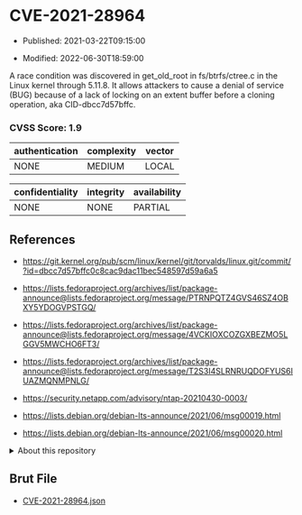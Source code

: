 # CVE-2021-28964

- Published: 2021-03-22T09:15:00

- Modified: 2022-06-30T18:59:00

A race condition was discovered in get_old_root in fs/btrfs/ctree.c in the Linux kernel through 5.11.8. It allows attackers to cause a denial of service (BUG) because of a lack of locking on an extent buffer before a cloning operation, aka CID-dbcc7d57bffc.

### CVSS Score: **1.9**

| authentication | complexity | vector |
| --- | --- | --- |
| NONE | MEDIUM | LOCAL |

| confidentiality | integrity | availability |
| --- | --- | --- |
| NONE | NONE | PARTIAL |

## References

* https://git.kernel.org/pub/scm/linux/kernel/git/torvalds/linux.git/commit/?id=dbcc7d57bffc0c8cac9dac11bec548597d59a6a5

* https://lists.fedoraproject.org/archives/list/package-announce@lists.fedoraproject.org/message/PTRNPQTZ4GVS46SZ4OBXY5YDOGVPSTGQ/

* https://lists.fedoraproject.org/archives/list/package-announce@lists.fedoraproject.org/message/4VCKIOXCOZGXBEZMO5LGGV5MWCHO6FT3/

* https://lists.fedoraproject.org/archives/list/package-announce@lists.fedoraproject.org/message/T2S3I4SLRNRUQDOFYUS6IUAZMQNMPNLG/

* https://security.netapp.com/advisory/ntap-20210430-0003/

* https://lists.debian.org/debian-lts-announce/2021/06/msg00019.html

* https://lists.debian.org/debian-lts-announce/2021/06/msg00020.html

<details>
<summary>About this repository</summary> 

  This repository is part of the project [Live Hack CVE](https://github.com/Live-Hack-CVE). Main website can be found [www.live-hack.org](https://www.live-hack.org) 
  
  Made by [Sn0wAlice](https://github.com/Sn0wAlice) for the people that care about security and need to have a feed of the latest CVEs. Hope you enjoy it, don't forget to star the repo and follow me on [Twitter](https://twitter.com/Sn0wAlice) and [Github](https://github.com/Sn0wAlice). And that is my [personnal website](https://www.alice-snow.me/)

  - [Home Page](https://github.com/Live-Hack-CVE)
  - [Framework](https://github.com/Live-Hack-CVE/cve-framework)
  - [CVE database](https://github.com/Live-Hack-CVE/full_database)
  - [Changelog](https://github.com/Live-Hack-CVE/Changelog)
</details>

## Brut File

* [CVE-2021-28964.json](https://raw.githubusercontent.com/Live-Hack-CVE/full_database/main/cves/2021/CVE-2021-28964.json)

